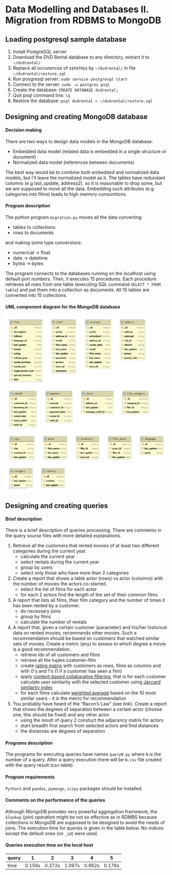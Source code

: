 # Data Modelling and Databases II. Migration from RDBMS to MongoDB
## Loading postgresql sample database 
1. Install PostgreSQL server
1. Download the DVD Rental database to any directory, extract it to `~/dvdrental/`
1. Replace all occurences of `$$PATH$$` by `~/dvdrental/` in file `~/dvdrental/restore.sql`
1. Run posgresql server: `sudo service postgresql start`
1. Connect to the server: `sudo -u postgres psql`
1. Create the database: `CREATE DATABASE dvdrental;`
1. Quit psql command line: `\q`
1. Restore the database: `psql dvdrental < ~/dvdrental/restore.sql`
## Designing and creating MongoDB database
#### Decision making
There are two ways to design data models in the MongoDB database:
- Embedded data model (related data is embedded in a single structure or document)
- Normalized data model (references between documents)

The best way would be to combine both embedded and normalized data models, but I'll leave the normalized model as it. The tables have redundant columns (e.g last_update, address2), so it is reasonable to drop some, but we are supposed to move all the data. Embedding such attributes (e.g. categories into films) leads to high memory consumtions.

#### Program description
The python program `migration.py` moves all the data converting:
- tables to collections
- rows to documents 

and making some type conversions:
- numerical -> float
- date -> datetime
- bytea -> bytes 

The program connects to the databases running on the localhost using default port numbers. Then, it executes 15 procedures. Each procedure retrieves all rows from one table (executing SQL command `SELECT * FROM table`) and put them into a collection as documents. All 15 tables are converted into 15 collections. 

#### UML component diagram for the MongoDB database
![dvdrental.png](dvdrental.png)
<!-- ![dvdrental.png](https://i.imgur.com/joXW7x4.png) -->

## Designing and creating queries

#### Brief description
There is a brief description of queries processing. There are comments in the query sourse files with more detailed explanations.
1. Retrieve all the customers that rented movies of at least two different categories during the current year.
    - calculate the current year
    - select rentals during the current year
    - group by users
    - select only those who have more than 2 categories
2. Create a report that shows a table actor (rows) vs actor (columns) with the number of movies the actors co-starred.
    - select the list of films for each actor
    - for each 2 actors find the length of the set of their common films
3. A report that lists all films, their film category and the number of times it has been rented by a customer.
    - do necessary joins
    - group by films
    - calculate the number of rentals
4. A report that, given a certain customer (parameter) and his/her historical data on rented movies, recommends other movies. Such a recommendation should be based on customers that watched similar sets of movies. Create a metric (any) to assess to which degree a movie is a good recommendation.
    - retrieve ids of all customers and films
    - retrieve all the tuples customer-film
    - create [rating matrix](https://realpython.com/build-recommendation-engine-collaborative-filtering/) with customers as rows, films as columns and with 0's and 1's (1 if a customer has seen a film)
    - apply [content-based collabarative filtering](https://towardsdatascience.com/recommendation-systems-models-and-evaluation-84944a84fb8e), that is for each customer calculate user similarity with the selected customer using [Jaccard similarity index](https://www.statisticshowto.datasciencecentral.com/jaccard-index/)
    - for each films calculate [weighted average](https://en.wikipedia.org/wiki/Weighted_arithmetic_mean) based on the 10 most similar users - it is the metric for recommendation
5. You probably have heard of the “Bacon’s Law” (see link). Create a report that shows the degrees of separation between a certain actor (choose one, this should be fixed) and any other actor.
    - using the result of query 2 constuct the adjacency matrix for actors
    - start breadth first search from selected actors and find distances
    - the distances are degrees of separation

#### Programs description
The programs for executing queries have names `queryN.py` where `N` is the number of a query. After a query execution there will be `N.csv` file created with the query result (csv table).

#### Program requirements
`Python3` and `pandas`, `pymongo`, `scipy` packages should be installed.

#### Comments on the performance of the queries
Although MongoDB provides very powerful aggregation framework, the `$lookup` (join) operation might be not so effective as in RDMBS because collections in MongoDB are supposed to be designed to avoid the needs of joins. The execution time for queries is given in the table below. No indices except the default ones (on `_id`) were used.

#### Queries execution time on the local host
| query | 1      | 2      | 3      | 4      | 5      |
|-------|--------|--------|--------|--------|--------|
| time  | 0.156s | 0.372s | 1.097s | 0.962s | 0.176s |